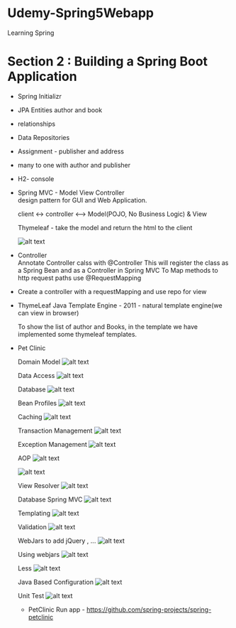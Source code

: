 # Udemy-Spring5Webapp
Learning Spring
 
# Section 2 : Building a Spring Boot Application 

- Spring Initializr 
- JPA Entities author and book 
- relationships 
- Data Repositories 
- Assignment - publisher and address 
- many to one with author and publisher 
- H2- console 
- Spring MVC - Model View Controller<br> 
     design pattern for GUI and Web Application.<br>
     
     client <-> controller <--> Model(POJO, No Business Logic) & View   
     
     Thymeleaf - take the model and return the html to the client 

     ![alt text](src/main/resources/images/springmvc.png)
     
- Controller  
   Annotate Controller calss with @Controller 
   This will register the class as a Spring Bean and as a Controller in Spring MVC 
   To Map methods to http request paths use @RequestMapping
   
- Create a controller with a requestMapping and use repo for view


- ThymeLeaf 
   Java Template Engine - 2011 - natural template engine(we can view in browser)
    
    To show the list of author and Books, in the template we have implemented some thymeleaf templates.
    
- Pet Clinic   

   Domain Model 
   ![alt text](src/main/resources/images/PetClinic_Domain_Model.png)  
   
   Data Access
    ![alt text](src/main/resources/images/Pet_Clinic_Data_Access.png)
    
   Database
   ![alt text](src/main/resources/images/Pet_Clinic_Database.png)
   
   Bean Profiles 
    ![alt text](src/main/resources/images/Pet_Clinic_BeanProfiles.png)
    
   Caching
   ![alt text](src/main/resources/images/Pet_Clinic_Cache.png) 
   
   Transaction Management 
   ![alt text](src/main/resources/images/PetClinic_Transaction_Management.png)
   
    
   Exception Management 
   ![alt text](src/main/resources/images/PetClinic_Exception_Management.png)
  
   AOP 
   ![alt text](src/main/resources/images/PetClinic_AOP_1.png)
   
   ![alt text](src/main/resources/images/PetClinic_AOP_2.png)
   
   View Resolver 
   ![alt text](src/main/resources/images/PetClinic_ViewResolver.png)
   
   Database Spring MVC 
   ![alt text](src/main/resources/images/PetClinic_DbSpringmvc.png)
   
   Templating
   ![alt text](src/main/resources/images/PetClinic_Templating.png)
   
   Validation 
   ![alt text](src/main/resources/images/PetClinic_Validation.png)
   
   WebJars to add jQuery , ...
   ![alt text](src/main/resources/images/PetClinic_WebJars.png)
   
   Using webjars
   ![alt text](src/main/resources/images/PetClinic_Using_WebJars.png)
      
   Less
   ![alt text](src/main/resources/images/PetClinic_Using_Less.png)
   
   Java Based Configuration
   ![alt text](src/main/resources/images/Pet_Clinic_JavaBasedConfig.png)
   
   Unit Test
   ![alt text](src/main/resources/images/Pet_Clinic_unitTests.png)
   
   
  -  PetClinic Run app - 
   https://github.com/spring-projects/spring-petclinic
